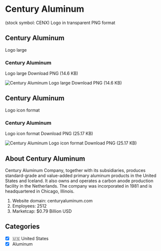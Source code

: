 # Century Aluminum
 (stock symbol: CENX) Logo in transparent PNG format

## Century Aluminum
 Logo large

### Century Aluminum
 Logo large Download PNG (14.6 KB)

![Century Aluminum
 Logo large Download PNG (14.6 KB)](/img/orig/CENX_BIG-c7dd3883.png)

## Century Aluminum
 Logo icon format

### Century Aluminum
 Logo icon format Download PNG (25.17 KB)

![Century Aluminum
 Logo icon format Download PNG (25.17 KB)](/img/orig/CENX-0268437b.png)

## About Century Aluminum


Century Aluminum Company, together with its subsidiaries, produces standard-grade and value-added primary aluminum products in the United States and Iceland. It also owns and operates a carbon anode production facility in the Netherlands. The company was incorporated in 1981 and is headquartered in Chicago, Illinois.

1. Website domain: centuryaluminum.com
2. Employees: 2512
3. Marketcap: $0.79 Billion USD


## Categories
- [x] 🇺🇸 United States
- [x] Aluminum
